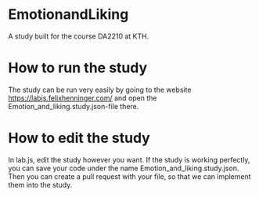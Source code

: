 # EmotionandLiking
A study built for the course DA2210 at KTH.

# How to run the study 
The study can be run very easily by going to the website https://labjs.felixhenninger.com/ and open the Emotion_and_liking.study.json-file there.

# How to edit the study
In lab.js, edit the study however you want. If the study is working perfectly, you can save your code under the name Emotion_and_liking.study.json. Then you can create a pull request with your file, so that we can implement them into the study. 
